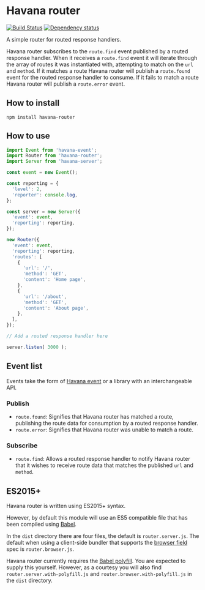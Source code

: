 # Havana router

[![Build Status](https://travis-ci.org/colinmeinke/havana-router.svg?branch=master)](https://travis-ci.org/colinmeinke/havana-router)
[![Dependency status](https://david-dm.org/colinmeinke/havana-router.svg)](https://david-dm.org/colinmeinke/havana-router.svg)

A simple router for routed response handlers.

Havana router subscribes to the `route.find` event published
by a routed response handler. When it receives a `route.find`
event it will iterate through the array of routes it was
instantiated with, attempting to match on the `url` and
`method`. If it matches a route Havana router will publish a
`route.found` event for the routed response handler to
consume. If it fails to match a route Havana router will
publish a `route.error` event.

## How to install

```
npm install havana-router
```

## How to use

```javascript
import Event from 'havana-event';
import Router from 'havana-router';
import Server from 'havana-server';

const event = new Event();

const reporting = {
  'level': 2, 
  'reporter': console.log,
};

const server = new Server({
  'event': event,
  'reporting': reporting,
});

new Router({
  'event': event,
  'reporting': reporting,
  'routes': [
    { 
      'url': '/',
      'method': 'GET',
      'content': 'Home page',
    },
    { 
      'url': '/about',
      'method': 'GET',
      'content': 'About page',
    },
  ],
});

// Add a routed response handler here

server.listen( 3000 );
```

## Event list

Events take the form of
[Havana event](https://github.com/colinmeinke/havana-event)
or a library with an interchangeable API.

### Publish

- `route.found`: Signifies that Havana router has matched a
  route, publishing the route data for consumption by a
  routed response handler.
- `route.error`: Signifies that Havana router was unable to
  match a route.

### Subscribe

- `route.find`: Allows a routed response handler to notify
  Havana router that it wishes to receive route data that
  matches the published `url` and `method`.

## ES2015+

Havana router is written using ES2015+ syntax.

However, by default this module will use an ES5
compatible file that has been compiled using
[Babel](https://babeljs.io).

In the `dist` directory there are four files, the default
is `router.server.js`. The default when using a client-side
bundler that supports the
[browser field](https://gist.github.com/defunctzombie/4339901)
spec is `router.browser.js`.

Havana router currently requires the 
[Babel polyfill](https://babeljs.io/docs/usage/polyfill).
You are expected to supply this yourself. However, as a
courtesy you will also find `router.server.with-polyfill.js`
and `router.browser.with-polyfill.js` in the `dist`
directory.
